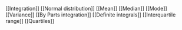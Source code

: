 [[Integration]]
[[Normal distribution]]
[[Mean]]
[[Median]]
[[Mode]]
[[Variance]]
[[By Parts integration]]
[[Definite integrals]]
[[Interquartile range]]
[[Quartiles]]
